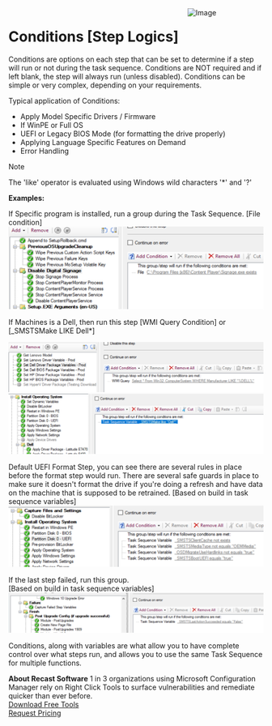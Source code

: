 <img style="float: right;" src="https://www.recastsoftware.com/wp-content/uploads/2021/10/Recast-Logo-Dark_Horizontal.svg"  alt="Image" height="43" width="150">

# Conditions [Step Logics]

Conditions are options on each step that can be set to determine if a step will run or not during the task sequence.
Conditions are NOT required and if left blank, the step will always run (unless disabled).
Conditions can be simple or very complex, depending on your requirements.

Typical application of Conditions:

- Apply Model Specific Drivers / Firmware
- If WinPE or Full OS
- UEFI or Legacy BIOS Mode (for formatting the drive properly)
- Applying Language Specific Features on Demand
- Error Handling

> [!NOTE]
> The 'like' operator is evaluated using Windows wild characters '*' and '?'

**Examples:**  

If Specific program is installed, run a group during the Task Sequence.
[File condition] 
[![Conditions 1](media/Condition01.png)](media/Condition01.png)

If Machines is a Dell, then run this step
[WMI Query Condition] or [_SMSTSMake LIKE Dell*]

[![Conditions 2](media/Condition02.png)](media/Condition02.png)
[![Conditions 5](media/Condition05.png)](media/Condition05.png)

Default UEFI Format Step, you can see there are several rules in place before the format step would run.  There are several safe guards in place to make sure it doesn't format the drive if you're doing a refresh and have data on the machine that is supposed to be retrained.  [Based on build in task sequence variables]
[![Conditions 3](media/Condition03.png)](media/Condition03.png)  

If the last step failed, run this group.  
[Based on build in task sequence variables]
[![Conditions 4](media/Condition04.png)](media/Condition04.png)  

Conditions, along with variables are what allow you to have complete control over what steps run, and allows you to use the same Task Sequence for multiple functions.

**About Recast Software**
1 in 3 organizations using Microsoft Configuration Manager rely on Right Click Tools to surface vulnerabilities and remediate quicker than ever before.  
[Download Free Tools](https://www.recastsoftware.com/?utm_source=cmdocs&utm_medium=referral&utm_campaign=cmdocs#formarea)  
[Request Pricing](https://www.recastsoftware.com/pricing?utm_source=cmdocs&utm_medium=referral&utm_campaign=cmdocs)